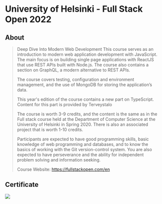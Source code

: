 # University of Helsinki - Full Stack Open 2022

## About
>Deep Dive Into Modern Web Development
This course serves as an introduction to modern web application development with JavaScript. The main focus is on building single page applications with ReactJS that use REST APIs built with Node.js. The course also contains a section on GraphQL, a modern alternative to REST APIs.
>
>The course covers testing, configuration and environment management, and the use of MongoDB for storing the application’s data.
>
>This year's edition of the course contains a new part on TypeScript. Content for this part is provided by Terveystalo
>
>The course is worth 3-9 credits, and the content is the same as in the Full stack course held at the Department of Computer Science at the University of Helsinki in Spring 2020. There is also an associated project that is worth 1-10 credits.
>
>Participants are expected to have good programming skills, basic knowledge of web programming and databases, and to know the basics of working with the Git version-control system. You are also expected to have perseverance and the ability for independent problem solving and information seeking.
>
>Course Website: https://fullstackopen.com/en

## Certificate
<img src="https://studies.cs.helsinki.fi/stats/api/certificate/fullstackopen/en/4eb548835f4102a8ec05b4c772660f14" />
